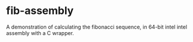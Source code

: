 # fib-assembly
A demonstration of calculating the fibonacci sequence, in 64-bit intel intel assembly with a C wrapper.
